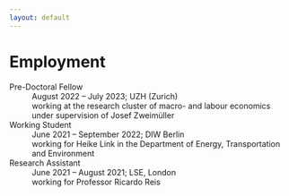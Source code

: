 ```yaml
---
layout: default
---
```


# Employment

<dl>
   <dt>Pre-Doctoral Fellow</dt>
      <dd>August 2022 – July 2023; UZH (Zurich)</dd>
      <dd>working at the research cluster of macro- and labour economics under supervision of Josef Zweimüller</dd>
   <dt>Working Student</dt>
      <dd>June 2021 – September 2022; DIW Berlin</dd>
      <dd>working for Heike Link in the Department of Energy, Transportation and Environment</dd>
   <dt>Research Assistant</dt>
      <dd>June 2021 – August 2021; LSE, London</dd>
      <dd>working for Professor Ricardo Reis</dd>
</dl>
